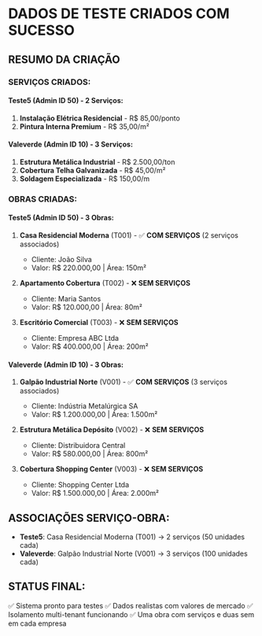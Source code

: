 # DADOS DE TESTE CRIADOS COM SUCESSO

## RESUMO DA CRIAÇÃO

### SERVIÇOS CRIADOS:

#### Teste5 (Admin ID 50) - 2 Serviços:
1. **Instalação Elétrica Residencial** - R$ 85,00/ponto
2. **Pintura Interna Premium** - R$ 35,00/m²

#### Valeverde (Admin ID 10) - 3 Serviços:
1. **Estrutura Metálica Industrial** - R$ 2.500,00/ton
2. **Cobertura Telha Galvanizada** - R$ 45,00/m²
3. **Soldagem Especializada** - R$ 150,00/m

### OBRAS CRIADAS:

#### Teste5 (Admin ID 50) - 3 Obras:
1. **Casa Residencial Moderna** (T001) - ✅ **COM SERVIÇOS** (2 serviços associados)
   - Cliente: João Silva
   - Valor: R$ 220.000,00 | Área: 150m²
   
2. **Apartamento Cobertura** (T002) - ❌ **SEM SERVIÇOS**
   - Cliente: Maria Santos  
   - Valor: R$ 120.000,00 | Área: 80m²
   
3. **Escritório Comercial** (T003) - ❌ **SEM SERVIÇOS**
   - Cliente: Empresa ABC Ltda
   - Valor: R$ 400.000,00 | Área: 200m²

#### Valeverde (Admin ID 10) - 3 Obras:
1. **Galpão Industrial Norte** (V001) - ✅ **COM SERVIÇOS** (3 serviços associados)
   - Cliente: Indústria Metalúrgica SA
   - Valor: R$ 1.200.000,00 | Área: 1.500m²
   
2. **Estrutura Metálica Depósito** (V002) - ❌ **SEM SERVIÇOS**
   - Cliente: Distribuidora Central
   - Valor: R$ 580.000,00 | Área: 800m²
   
3. **Cobertura Shopping Center** (V003) - ❌ **SEM SERVIÇOS**
   - Cliente: Shopping Center Ltda
   - Valor: R$ 1.500.000,00 | Área: 2.000m²

## ASSOCIAÇÕES SERVIÇO-OBRA:
- **Teste5**: Casa Residencial Moderna (T001) → 2 serviços (50 unidades cada)
- **Valeverde**: Galpão Industrial Norte (V001) → 3 serviços (100 unidades cada)

## STATUS FINAL:
✅ Sistema pronto para testes
✅ Dados realistas com valores de mercado
✅ Isolamento multi-tenant funcionando
✅ Uma obra com serviços e duas sem em cada empresa